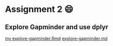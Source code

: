 # Assignment 2 :smile:
## Explore Gapminder and use dplyr
[my explore-gapminder.Rmd](https://github.com/STAT545-UBC-students/hw02-Sukeysun/blob/master/explore-gapminder.Rmd)
[explore-gapminder.md](https://github.com/STAT545-UBC-students/hw02-Sukeysun/blob/master/explore-gapminder.md)
